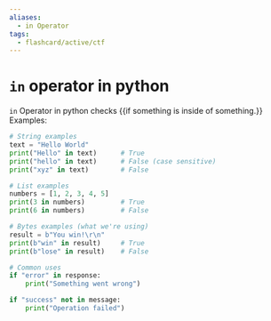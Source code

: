 ```yaml
---
aliases:
  - in Operator
tags:
  - flashcard/active/ctf
---
```


# `in` operator in python
`in` Operator in python checks {{if something is inside of something.}}
Examples:
```py
# String examples
text = "Hello World"
print("Hello" in text)      # True
print("hello" in text)      # False (case sensitive)
print("xyz" in text)        # False

# List examples
numbers = [1, 2, 3, 4, 5]
print(3 in numbers)         # True
print(6 in numbers)         # False

# Bytes examples (what we're using)
result = b"You win!\r\n"
print(b"win" in result)     # True
print(b"lose" in result)    # False

# Common uses
if "error" in response:
    print("Something went wrong")

if "success" not in message:
    print("Operation failed")
```
<!--SR:!2024-12-18,4,270-->